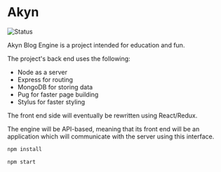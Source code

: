 # Akyn

![Status](https://api.travis-ci.org/rosnovsky/akyn.svg?branch=master)

Akyn Blog Engine is a project intended for education and fun. 

The project's back end uses the following:
- Node as a server
- Express for routing
- MongoDB for storing data 
- Pug for faster page building
- Stylus for faster styling

The front end side will eventually be rewritten using React/Redux.

The engine will be API-based, meaning that its front end will be an application which will communicate with the server using this interface.



```javascript
npm install
```

```javascript
npm start
```
